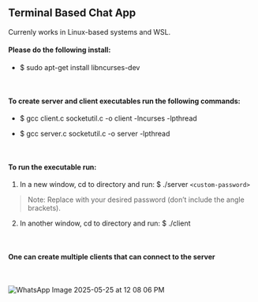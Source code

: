 ## Terminal Based Chat App

Currenly works in Linux-based systems and WSL.

#### Please do the following install:
- $ sudo apt-get install libncurses-dev
</br>

#### To create server and client executables run the following commands:
- $ gcc client.c socketutil.c -o client -lncurses -lpthread

- $ gcc server.c  socketutil.c -o server -lpthread
</br>
  
#### To run the executable run:
  1. In a new window, cd to directory and run: $ ./server `<custom-password>`
  > Note: Replace <custom-password> with your desired password (don’t include the angle brackets).
  2. In another window, cd to directory and run: $ ./client
</br>

#### One can create multiple clients that can connect to the server
</br>

![WhatsApp Image 2025-05-25 at 12 08 06 PM](https://github.com/user-attachments/assets/7e1622bd-6b87-4c0d-b04d-18c082ae9ffe)


